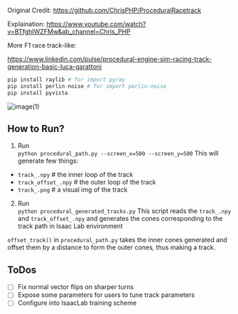 Original Credit: 
https://github.com/ChrisPHP/ProceduralRacetrack

Explaination:
https://www.youtube.com/watch?v=BTfghIWZFMw&ab_channel=Chris_PHP




More F1 race track-like:

https://www.linkedin.com/pulse/procedural-engine-sim-racing-track-generation-basic-luca-garattoni

```python
pip install raylib # for import pyray
pip install perlin-noise # for import perlin-noise
pip install pyvista
```

![image(1)](https://github.com/user-attachments/assets/22aa3e5c-01a9-4cbe-b138-372fb1ec39c3)


## How to Run?

1. Run </br>
```python procedural_path.py --screen_x=500 --screen_y=500```
This will generate few things:
- `track_.npy` # the inner loop of the track
- `track_offset_.npy` # the outer loop of the track
- `track_.png` # a visual img of the track

2. Run </br>
```python procedural_generated_tracks.py```
This script reads the `track_.npy` and `track_offset_.npy` and generates the cones corresponding to the track path in Isaac Lab environment


`offset_track()` in `procedural_path.py` takes the inner cones generated and offset them by a distance to form the outer cones, thus making a track.


## ToDos
- [ ] Fix normal vector flips on sharper turns
- [ ] Expose some parameters for users to tune track parameters
- [ ] Configure into IsaacLab training scheme
